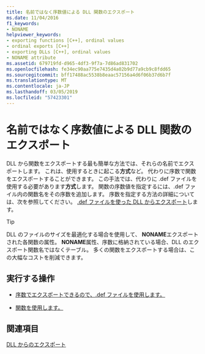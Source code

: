 ```yaml
---
title: 名前ではなく序数値による DLL 関数のエクスポート
ms.date: 11/04/2016
f1_keywords:
- NONAME
helpviewer_keywords:
- exporting functions [C++], ordinal values
- ordinal exports [C++]
- exporting DLLs [C++], ordinal values
- NONAME attribute
ms.assetid: 679719fd-d965-4df3-9f7a-7d86ad831702
ms.openlocfilehash: fe34ec90aa775e7435d4a02b9d77a9cb9c8fdd65
ms.sourcegitcommit: bff17488ac5538b8eaac57156a4d6f06b37d6b7f
ms.translationtype: MT
ms.contentlocale: ja-JP
ms.lasthandoff: 03/05/2019
ms.locfileid: "57423301"
---
```

# <a name="exporting-functions-from-a-dll-by-ordinal-rather-than-by-name"></a>名前ではなく序数値による DLL 関数のエクスポート

DLL から関数をエクスポートする最も簡単な方法では、それらの名前でエクスポートします。 これは、使用するときに起こる**方式**など。 代わりに序数で関数をエクスポートすることができます。 この手法では、代わりに .def ファイルを使用する必要があります**方式**します。 関数の序数値を指定するには、.def ファイル内の関数名をその序数を追加します。 序数を指定する方法の詳細については、次を参照してください。 [.def ファイルを使った DLL からエクスポート](../build/exporting-from-a-dll-using-def-files.md)します。

> [!TIP]
>  DLL のファイルのサイズを最適化する場合を使用して、 **NONAME**エクスポートされた各関数の属性。 **NONAME**属性、序数に格納されている場合、DLL のエクスポート関数名ではなくテーブル。 多くの関数をエクスポートする場合は、この大幅なコストを削減できます。

## <a name="what-do-you-want-to-do"></a>実行する操作

- [序数でエクスポートできるので、.def ファイルを使用します。](../build/exporting-from-a-dll-using-def-files.md)

- [関数を使用します。](../build/exporting-from-a-dll-using-declspec-dllexport.md)

## <a name="see-also"></a>関連項目

[DLL からのエクスポート](../build/exporting-from-a-dll.md)

